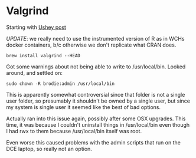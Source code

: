 # Valgrind

Starting with [Ushey post](https://kevinushey.github.io/blog/2015/04/05/debugging-with-valgrind/)

*UPDATE*: we really need to use the instrumented version of R as in WCHs docker
containers, b/c otherwise we don't replicate what CRAN does.

```
brew install valgrind --HEAD
```

Got some warnings about not being able to write to /usr/local/bin.  Looked
around, and settled on:

```
sudo chown -R brodie:admin /usr/local/bin
```

This is apparently somewhat controversial since that folder is not a single user
folder, so presumably it shouldn't be owned by a single user, but since my
system is single user it seemed like the best of bad options.

Actually ran into this issue again, possibly after some OSX upgrades.  This
time, it was because I couldn't uninstall things in /usr/local/bin even though I
had rwx to them because /usr/local/bin itself was root.

Even worse this caused problems with the admin scripts that run on the DCE
laptop, so really not an option.


